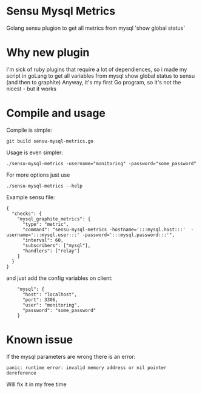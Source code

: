 Sensu Mysql Metrics
===================
Golang sensu plugion to get all metrics from mysql 'show global status'


Why new plugin
===================
I'm sick of ruby plugins that require a lot of dependiences, so i made my script in goLang to get all variables from mysql show global status to sensu (and then to graphite)
Anyway, it's my first Go program, so it's not the nicest - but it works


Compile and usage
===================
Compile is simple:

```
git build sensu-mysql-metrics.go
```

Usage is even simpler:
```
./sensu-mysql-metrics -username="monitoring" -password="some_password"
```

For more options just use 
```
./sensu-mysql-metrics --help
```

Example sensu file:
```
{
  "checks": {
    "mysql_graphite_metrics": {
      "type": "metric",
      "command": "sensu-mysql-metrics -hostname=':::mysql.host:::'  -username=':::mysql.user:::' -password=':::mysql.password:::'",
      "interval": 60,
      "subscribers": ["mysql"],
      "handlers": ["relay"]
    }
  }
}
```
and just add the config variables on client:

```
    "mysql": {
      "host": "localhost",
      "port": 3306,
      "user": "monitoring",
      "password": "some_password"
    }

```

Known issue
==================
If the mysql parameters are wrong there is an error:
```
panic: runtime error: invalid memory address or nil pointer dereference
```
Will fix it in my free time

